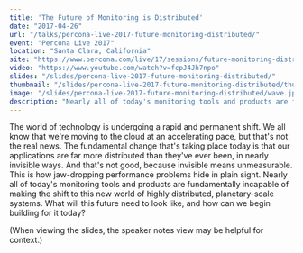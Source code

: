 ```yaml
---
title: 'The Future of Monitoring is Distributed'
date: "2017-04-26"
url: "/talks/percona-live-2017-future-monitoring-distributed/"
event: "Percona Live 2017"
location: "Santa Clara, California"
site: "https://www.percona.com/live/17/sessions/future-monitoring-distributed"
video: "https://www.youtube.com/watch?v=fcpJ4Jh7npo"
slides: "/slides/percona-live-2017-future-monitoring-distributed/"
thumbnail: "/slides/percona-live-2017-future-monitoring-distributed/thumb.jpg"
image: "/slides/percona-live-2017-future-monitoring-distributed/wave.jpg"
description: "Nearly all of today's monitoring tools and products are fundamentally incapable of making the shift to the new world of highly distributed, planetary-scale systems. What will this future need to look like, and how can we begin building for it today?"
---
```

The world of technology is undergoing a rapid and permanent shift. We all know that we're moving to the cloud at an accelerating pace, but that's not the real news. The fundamental change that's taking place today is that our applications are far more distributed than they've ever been, in nearly invisible ways. And that's not good, because invisible means unmeasurable. This is how jaw-dropping performance problems hide in plain sight. Nearly all of today's monitoring tools and products are fundamentally incapable of making the shift to this new world of highly distributed, planetary-scale systems. What will this future need to look like, and how can we begin building for it today?
<!--more-->

(When viewing the slides, the speaker notes view may be helpful for context.)